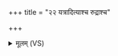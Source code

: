 +++
title = "२२ यत्रादित्याश्च रुद्राश्च"

+++
<details><summary>मूलम् (VS)</summary>

यत्रा॑दि॒त्याश्च॑ रु॒द्राश्च॒ वस॑वश्च स॒माहिताः॑। भू॒तं च॒ यत्र॒ भव्यं॑ च॒ सर्वे॑ लो॒काः प्रति॑ष्ठिताः स्क॒म्भं तं ब्रू॑हि कत॒मः स्वि॑दे॒व सः ॥
</details>